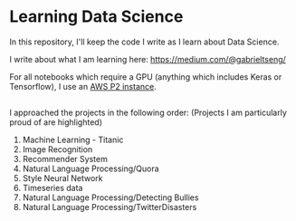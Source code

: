 # Learning Data Science 

In this repository, I'll keep the code I write as I learn about Data Science. 

I write about what I am learning here: 
https://medium.com/@gabrieltseng/

For all notebooks which require a GPU (anything which includes Keras or Tensorflow), I use an [AWS P2 instance](https://aws.amazon.com/ec2/instance-types/p2/). 

## 
I approached the projects in the following order:
(Projects I am particularly proud of are highlighted) 
1. Machine Learning - Titanic
2. Image Recognition
3. Recommender System 
4. Natural Language Processing/Quora
5. Style Neural Network 
6. Timeseries data
7. Natural Language Processing/Detecting Bullies
8. Natural Language Processing/TwitterDisasters


